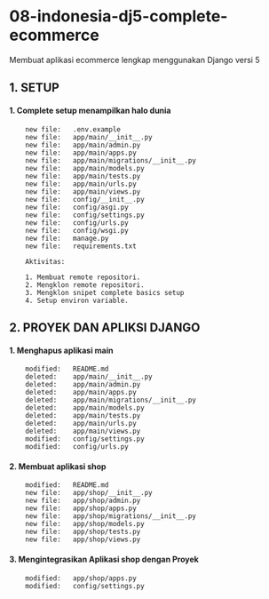 # 08-indonesia-dj5-complete-ecommerce
Membuat aplikasi ecommerce lengkap menggunakan Django versi 5


## 1. SETUP

#### 1. Complete setup menampilkan halo dunia

        new file:   .env.example
        new file:   app/main/__init__.py
        new file:   app/main/admin.py
        new file:   app/main/apps.py
        new file:   app/main/migrations/__init__.py
        new file:   app/main/models.py
        new file:   app/main/tests.py
        new file:   app/main/urls.py
        new file:   app/main/views.py
        new file:   config/__init__.py
        new file:   config/asgi.py
        new file:   config/settings.py
        new file:   config/urls.py
        new file:   config/wsgi.py
        new file:   manage.py
        new file:   requirements.txt

        Aktivitas:

        1. Membuat remote repositori.
        2. Mengklon remote repositori.
        3. Mengklon snipet complete basics setup
        4. Setup environ variable.


## 2. PROYEK DAN APLIKSI DJANGO

#### 1. Menghapus aplikasi main

        modified:   README.md
        deleted:    app/main/__init__.py
        deleted:    app/main/admin.py
        deleted:    app/main/apps.py
        deleted:    app/main/migrations/__init__.py
        deleted:    app/main/models.py
        deleted:    app/main/tests.py
        deleted:    app/main/urls.py
        deleted:    app/main/views.py
        modified:   config/settings.py
        modified:   config/urls.py

#### 2. Membuat aplikasi shop

        modified:   README.md
        new file:   app/shop/__init__.py
        new file:   app/shop/admin.py
        new file:   app/shop/apps.py
        new file:   app/shop/migrations/__init__.py
        new file:   app/shop/models.py
        new file:   app/shop/tests.py
        new file:   app/shop/views.py

#### 3. Mengintegrasikan Aplikasi shop dengan Proyek

        modified:   app/shop/apps.py
        modified:   config/settings.py